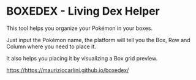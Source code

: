 # BOXEDEX - Living Dex Helper
This tool helps you organize your Pokémon in your boxes.

Just input the Pokémon name, the platform will tell you the Box, Row and Column where you need to place it.

It also helps you placing it by visualizing a Box grid preview.

[https://](https://mauriziocarlini.github.io/boxedex/)https://mauriziocarlini.github.io/boxedex/
